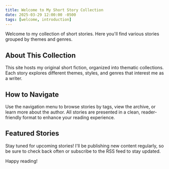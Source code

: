 ```yaml
---
title: Welcome to My Short Story Collection
date: 2025-03-29 12:00:00 -0500
tags: [welcome, introduction]
---
```


Welcome to my collection of short stories. Here you'll find various stories grouped by themes and genres.

## About This Collection

This site hosts my original short fiction, organized into thematic collections. Each story explores different themes, styles, and genres that interest me as a writer.

## How to Navigate

Use the navigation menu to browse stories by tags, view the archive, or learn more about the author. All stories are presented in a clean, reader-friendly format to enhance your reading experience.

## Featured Stories

Stay tuned for upcoming stories! I'll be publishing new content regularly, so be sure to check back often or subscribe to the RSS feed to stay updated.

Happy reading!
